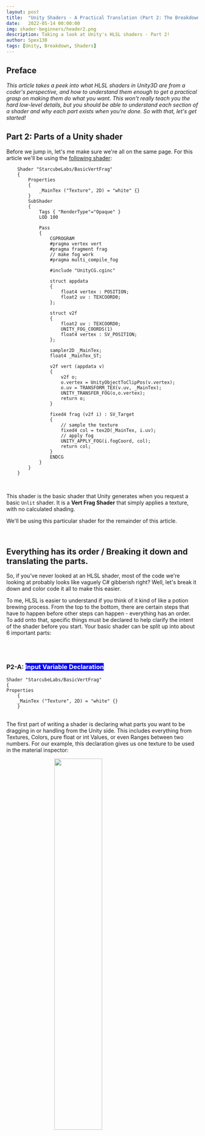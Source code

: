 ```yaml
---
layout: post
title:  "Unity Shaders - A Practical Translation (Part 2: The Breakdown)"
date:   2022-05-14 00:00:00
img: shader-beginners/header2.png
description: Taking a look at Unity's HLSL shaders - Part 2!
author: Spex130
tags: [Unity, Breakdown, Shaders]
---
```


## Preface

*This article takes a peek into what HLSL shaders in Unity3D are from a coder's perspective, and how to understand them enough to get a practical grasp on making them do what you want. This won't really teach you the hard low-level details, but you should be able to understand each section of a shader and why each part exists when you're done. So with that, let's get started!*


## Part 2: Parts of a Unity shader

Before we jump in, let's me make sure we're all on the same page. For this article we'll be using the [following shader](https://github.com/StarcubeLabs/StarcubeLabs.github.io/blob/30d964ba4078f34797c627230a81648608898b28/assets/examplecode/BasicVertFrag.shader):

```hlsl
    Shader "StarcubeLabs/BasicVertFrag"
    {
        Properties
        {
            _MainTex ("Texture", 2D) = "white" {}
        }
        SubShader
        {
            Tags { "RenderType"="Opaque" }
            LOD 100

            Pass
            {
                CGPROGRAM
                #pragma vertex vert
                #pragma fragment frag
                // make fog work
                #pragma multi_compile_fog

                #include "UnityCG.cginc"

                struct appdata
                {
                    float4 vertex : POSITION;
                    float2 uv : TEXCOORD0;
                };

                struct v2f
                {
                    float2 uv : TEXCOORD0;
                    UNITY_FOG_COORDS(1)
                    float4 vertex : SV_POSITION;
                };

                sampler2D _MainTex;
                float4 _MainTex_ST;

                v2f vert (appdata v)
                {
                    v2f o;
                    o.vertex = UnityObjectToClipPos(v.vertex);
                    o.uv = TRANSFORM_TEX(v.uv, _MainTex);
                    UNITY_TRANSFER_FOG(o,o.vertex);
                    return o;
                }

                fixed4 frag (v2f i) : SV_Target
                {
                    // sample the texture
                    fixed4 col = tex2D(_MainTex, i.uv);
                    // apply fog
                    UNITY_APPLY_FOG(i.fogCoord, col);
                    return col;
                }
                ENDCG
            }
        }
    }
```

<br>

This shader is the basic shader that Unity generates when you request a basic `Unlit` shader. It is a **Vert Frag Shader** that simply applies a texture, with no calculated shading.

We'll be using this particular shader for the remainder of this article.

<br>

## Everything has its order / Breaking it down and translating the parts.

So, if you've never looked at an HLSL shader, most of the code we're looking at probably looks like vaguely C# gibberish right? Well, let's break it down and color code it all to make this easier.

To me, HLSL is easier to understand if you think of it kind of like a potion brewing process. From the top to the bottom, there are certain steps that have to happen before other steps can happen - everything has an order. To add onto that, specific things must be declared to help clarify the intent of the shader before you start. Your basic shader can be split up into about 6 important parts:

<br>
<br>

### P2-A: <span style="color:white; background-color:blue;"> **Input Variable Declaration**</span>


          
    Shader "StarcubeLabs/BasicVertFrag"
    {
    Properties
        {
        _MainTex ("Texture", 2D) = "white" {}
        }
  



<br>
The first part of writing a shader is declaring what parts you want to be dragging in or handling from the Unity side. This includes everything from Textures, Colors, pure float or int Values, or even Ranges between two numbers. For our example, this declaration gives us one texture to be used in the material inspector:

<br>

<img align="center" style="display: block;  margin-left: auto;
  margin-right: auto;
  width: 50%; height: auto;" src="/assets/img/shader-beginners/p2_img1.png">
  <span align="center" style="display: block;  margin-left: auto;
  margin-right: auto;
  width: 50%; height: auto;"> Our declared Texture as seen in the inspector </span>

You can declare as many things as you want here, but be aware that *simply declaring them here doesn't make them usable in your shader.* You'll have to *manifest* those variables later to make them usable by your shader.

<br>

### P2-B: <span style="color:white; background-color:gray;">  **Tag Attribute Declaration** </span>


    
    SubShader
    {
        Tags { "RenderType"="Opaque" }
        LOD 100


<br>

This section of the shader is kind of unique in that its function is to declare **how many resources your shader is going to use** as a whole via including descriptive **Tags** and other **Sub-Attributes**. Depending on what is declared here, the shader will be wholly capable or incapable of specific things. This example shader we are looking at is currently not tagged to be able to use Transparency or any alpha channel of any kind.

If, for example, we wanted a shader that was capable for transparency, the Tag section would look like this:

```hlsl
    SubShader
    {
			Tags { "RenderType" = "Transparent" "Queue" = "Transparent" }
			LOD 100
			ZWrite Off
			Blend SrcAlpha OneMinusSrcAlpha
			CGPROGRAM

```



<br>

Tags work by ensuring that resources that shaders do not need are not allocated to them, increasing efficiency. I've colored this section gray because, thankfully, nothing declared here will need to be manifested later - this section of the code is self-contained.

*Unity's documentation on what tags can be used can be found [here](https://docs.unity3d.com/Manual/SL-SubShaderTags.html).*

<br>

### P2-C: <span style="color:white; background-color:brown;"> **Shader Attribute Declaration**</span>



    Pass
    {
        CGPROGRAM
        #pragma vertex vert
        #pragma fragment frag
        // make fog work
        #pragma multi_compile_fog

        #include "UnityCG.cginc"



<br>

Shader Attributes are declared using what are called **Pragma Directives**. There are multiple types, but the main ones we usually are concerned with as Unity developers are `#pragma vertex vert`, `#pragma fragment frag`, and `#pragma surface surf` (for Vertex, Fragment, and Surface shader types respectively). The format for Pragma Directives is `#pragma <pass type> <what you'd like to name the pass's method>` - this means for our shader that later down the line for the *Vertex* pass we will be writing a `vert()` method and for the *Fragment* pass we will be writing a `frag()` method.

Other Pragma directives are more like flags and don't have an associated method we will have to write. `#pragma multi_compile_fog` simply says that our shader will be able to access fog calculations down the line.

Lastly, we have our `#include` directives, which simply allow us to import the contents of other files for our own use in this file. `#include "UnityCG.cginc"` is a **special include** which means that its presence in our Unity project is not required for us to import it unlike other includes. It's actually included with our installation of Unity, so any Unity project can import it.

*Unity's documentation on what Pragma Directives can be used can be found [here](https://docs.unity3d.com/Manual/SL-PragmaDirectives.html)*

*Unity's documentation on what the `UnityCG.cginc` is and what it includes can be found [here](https://docs.unity3d.com/Manual/SL-BuiltinIncludes.html)*

<br>

### P2-D: <span style="color:white;background-color:brown;"> **Pragma Attribute Manifestation**</span>



    struct appdata
    {
        float4 vertex : POSITION;
        float2 uv : TEXCOORD0;
    };

    struct v2f
    {
        float2 uv : TEXCOORD0;
        UNITY_FOG_COORDS(1)
        float4 vertex : SV_POSITION;
    };



<br>

Earlier, we mentioned that for the **Pragma Directives** we defined (*vert* and *frag*) we'd have to write methods for them. This section helps define what data those methods take in. Each `struct` is kind of like a class that holds multiple variables of different types within. Our `appdata` struct has a `vertex` variable that is of type `float4`, which means it is an array of size 4 that holds 4 floats. `uv` is the same, it is an array of size 2 that can hold 2 floats.

These structs don't only define the *types* of data the method uses as input, but it also defines **the pre-calculated 3D model or world data that should be included in the shader**. But what does that mean?

You'll see that `vertex` has the `POSITION` attribute tacked onto its end. What that signals to Unity is that this `float4 vertex` is the designated holder of the **Positional Vertex Data** of the 3D model this shader is applied to. That means, **any Vert shader that wants to modify the position of a 3D model's vertices needs the data held within this `vertex` variable**. In the same way, the `uv` variable's attribute `TEXCOORD0` means that the 3D model's *UV Coordinates* are now stored within the `uv` variable.

Down in the `v2f` struct, `vertex` has an `SV_POSITION` attribute - this means that it should take into account the Unity Camera's clip distance. The free-floating `UNITY_FOG_COORDS(1)` is a bit more complicated. It is a command that places the pre-calculated Unity Fog data that we called for with the `#pragma multi_compile_fog` Directive into `TEXCOORD1`. We'll be able to use this data later down the line.

<br>

### **But what are structs even for? (Transferring data between passes, actually.)**

One thing you'll notice is that there are **two structs**. The reason for this is that each Directive we need a struct. But there's more to it than that as well - if you'll recall from our [previous part](https://www.starcubelabs.com/unity-shader-beginners/) that *the Vert Pass runs before the Frag Pass and that data in the Frag Pass needs to come from the Vert pass*. *This section that we are looking at* is a key part of the process of passing the data between those passes. You'll notice that both `appdata` and `v2f` both contain a `uv` variable and a `vertex` variable. We set up our first struct `appdata` to work with the `vert` method, and within that `vert` method we are going to give the the data stored in `appdata` to a `v2f` object to be used in the `frag` method. That's right. `vertex` to `vertex`, `uv` to `uv`.

`v2f` actually stands for `Vert To Frag` - it's an struct specifically meant to bring data from the Vert pass to the Frag pass. (In this case, v2f can be replaced with literally any text but v2f is traditionally used as it is the most descriptive.)

You'll see this in action later, when we write the actual `vert()` and `frag()` methods.

*Unity's documentation on *Semantic Attributes* can be found [here](https://docs.unity3d.com/Manual/SL-ShaderSemantics.html)*
<br>


### P2-E:<span style="color:white; background-color:blue;">  **Input Variable Manifestation**</span>



    sampler2D _MainTex;
    float4 _MainTex_ST;



<br>

This section is actually pretty simple. *All the variables that we **declared** over in [Section A](#p2-a-input-variable-declaration) now officially get to exist*. If you declared a variable at the top of the shader, set it up with an actual variable here. Floats and Ints are stored in their respective types. Colors are stored within `Float4` or `Fixed4` types, depending on how much they are expected to change during runtime. And `Range` types can be stored in either Ints or Floats depending on how they are declared.

However, take note: Texture types have some special rules when you make variables for them. They are stored within `sampler2D` types instead of `float4` types when they are not being declared inside a method. ALSO, whenever you set up a texture, you also can set up a **Special Texture** / `_ST` variant of that texture in a separate variable (which is just the name of variable with `_ST` tacked onto the end). The `_ST` variant contains all of the transform data of its parent texture, with the tiling value in the [x, y] section of the float4 array and the offset value in the [z, w] section of the float4 array.

<br>

<img align="center" style="display: block;  margin-left: auto;
  margin-right: auto;
  width: 50%; height: auto;" src="/assets/img/shader-beginners/p2_img1.png">
  <span align="center" style="display: block;  margin-left: auto;
  margin-right: auto;
  width: 50%; height: auto;"> The Offset and Tiling data can be seen here, on the left. </span>

Once all of our inputs have been manifested here, they will be usable within the methods we will write down at the bottom of the file.

*All of the documentation on Special Textures and other special properties can be found [here](https://docs.unity3d.com/Manual/SL-PropertiesInPrograms.html).*

<br>

### P2-F:<span style="color:white;  background-color:purple;"> **Pragma Method Manifestation**</span>

This is it. Where it all comes together. The color coding here is *purple*, because it involves every other part of the shader we've looked at so far.

It works in two parts. The Vert method takes in any pre-calculated stuff we've set up for our first `appdata` struct, makes any geometry changes we want, and then passes that data to a `v2f` struct that it returns. The Frag method takes in that `v2f` struct that the Vert method returned, and does any calculations it needs before returning a `fixed4` color back to the Unity engine.

#### <span style="color:white;  background-color:purple;"> *The vert() Method*</span>


    v2f vert (appdata v)
    {
        v2f o;
        o.vertex = UnityObjectToClipPos(v.vertex);
        o.uv = TRANSFORM_TEX(v.uv, _MainTex);
        UNITY_TRANSFER_FOG(o,o.vertex);
        return o;
    }


<br>

You can see here that our `vert` method is of return type `v2f`, and takes in an `appdata` struct that we call `v`. Inside the method, we make a new `v2f` struct we call `o` - and then we set the `o` version of our variables to the `v` version of our variables, with some additional calculations. `o.vertex` is set to `v.vertex` while taking into account Clip Position, `o.uv` is set to a Texture Transform of `v.uv` with respect to the Main Texture, and `o`'s `fogCoord` (which is an included thing we get for declaring we're using fog in our earlier sections) is combined with all the precalculated data and `v.vertex`. Finally, `o` is returned to be picked up by the `frag` method later.

This is the most basic `vert` method you can make, and pretty much every other `vert` you see will be in some way built on what you see here.

<br>

#### <span style="color:white;  background-color:purple;">*The frag() Method*</span>



    fixed4 frag (v2f i) : SV_Target
    {
        // sample the texture
        fixed4 col = tex2D(_MainTex, i.uv);
        // apply fog
        UNITY_APPLY_FOG(i.fogCoord, col);
        return col;
    }


<br>

The `frag` method is the final step of the shader. We take the `v2f` struct that our `vert` method prepared earlier, do some work with it, and then return a single pixel of type `fixed4`. Also, our method has the attribute of `SV_Target`, to make sure it complies with the Unity Camera Clip Position.

For this method, it's very simple. We simply get the color of the pixel on the main texture at the current coordinates, apply the fog we got from the `vert` method to it, then return it.

In the same way as before this is pretty much one of the most basic `frag` methods we can make, and just about every one you see after this point is going to look like a more complicated version of this one.

<br>

### Epilogue

Now that we've looked at each individual section of a basic shader, we can start looking at other tips, tricks, and shader variants!

- Spex from Team Starcube